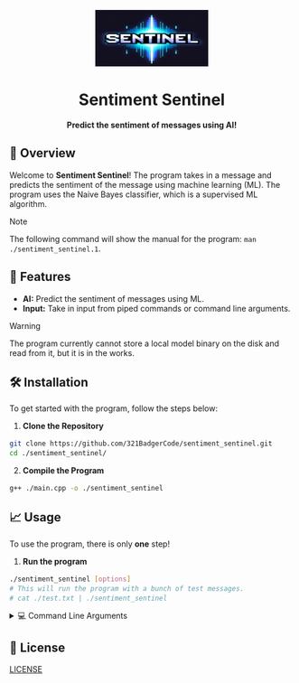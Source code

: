 <p align="center">
	<img src="./asset/logo.png" alt="Sentiment Sentinel Logo" width="200" height="100">
</p>

<h1 align="center">Sentiment Sentinel</h1>

<p align="center">
	<strong>Predict the sentiment of messages using AI!</strong>
</p>

## 🚀 Overview

Welcome to **Sentiment Sentinel**! The program takes in a message and predicts the sentiment of the message using machine learning (ML). The program uses the Naive Bayes classifier, which is a supervised ML algorithm.

> [!NOTE]
> The following command will show the manual for the program: `man ./sentiment_sentinel.1`.

## 🎨 Features

- **AI:** Predict the sentiment of messages using ML.
- **Input:** Take in input from piped commands or command line arguments.

> [!WARNING]
> The program currently cannot store a local model binary on the disk and read from it, but it is in the works.

## 🛠️ Installation

To get started with the program, follow the steps below:

1. **Clone the Repository**
```sh
git clone https://github.com/321BadgerCode/sentiment_sentinel.git
cd ./sentiment_sentinel/
```

2. **Compile the Program**
```sh
g++ ./main.cpp -o ./sentiment_sentinel
```

## 📈 Usage

To use the program, there is only **one** step!

1. **Run the program**
```sh
./sentiment_sentinel [options]
# This will run the program with a bunch of test messages.
# cat ./test.txt | ./sentiment_sentinel
```

<details>

<summary>💻 Command Line Arguments</summary>

**Command Line Arguments**:
|	**Argument**		|	**Description**		|	**Default**	|
|	:---:			|	:---:			|	:---:		|
|	`-h & --help`		|	Help menu		|			|
|	`--version`		|	Version number		|			|
|	`-m & --message`	|	Message to predict	|			|
|	`-s & --smoothing`	|	Smoothing factor	|	1.0		|

</details>

## 📜 License

[LICENSE](./LICENSE)